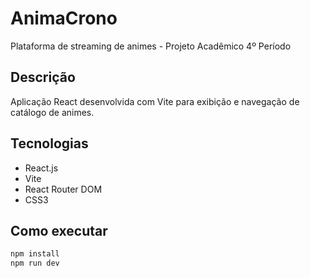 # AnimaCrono

Plataforma de streaming de animes - Projeto Acadêmico 4º Período

## Descrição
Aplicação React desenvolvida com Vite para exibição e navegação de catálogo de animes.

## Tecnologias
- React.js
- Vite
- React Router DOM
- CSS3

## Como executar
```bash
npm install
npm run dev
```